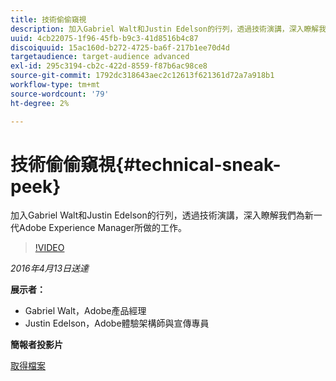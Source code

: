 ```yaml
---
title: 技術偷偷窺視
description: 加入Gabriel Walt和Justin Edelson的行列，透過技術演講，深入瞭解我們為新一代Adobe Experience Manager所做的工作。
uuid: 4cb22075-1f96-45fb-b9c3-41d8516b4c87
discoiquuid: 15ac160d-b272-4725-ba6f-217b1ee70d4d
targetaudience: target-audience advanced
exl-id: 295c3194-cb2c-422d-8559-f87b6ac98ce8
source-git-commit: 1792dc318643aec2c12613f621361d72a7a918b1
workflow-type: tm+mt
source-wordcount: '79'
ht-degree: 2%

---
```


# 技術偷偷窺視{#technical-sneak-peek}

加入Gabriel Walt和Justin Edelson的行列，透過技術演講，深入瞭解我們為新一代Adobe Experience Manager所做的工作。

>[!VIDEO](https://video.tv.adobe.com/v/19305/?quality=9)

*2016年4月13日送達*

**展示者：**

* Gabriel Walt，Adobe產品經理
* Justin Edelson，Adobe體驗架構師與宣傳專員

**簡報者投影片**

[取得檔案](assets/aem-gems-041316-6-2-tech-preview.pdf)
<!--
[Get back to the Overview](https://helpx.adobe.com/experience-manager/kt/eseminars/gems/aem-index.html)
-->
